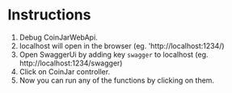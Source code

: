 # Instructions

1. Debug CoinJarWebApi.
2. localhost will open in the browser (eg. 'http://localhost:1234/)
3. Open SwaggerUi by adding key `swagger` to localhost (eg. http://localhost:1234/swagger)
4. Click on CoinJar controller.
5. Now you can run any of the functions by clicking on them.
